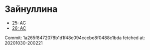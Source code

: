 # Зайнуллина
- [25: AC](25.md)
- [26: AC](26.md)

Commit: 1a265f8472078b1d1f48c094cccbe8f0488c1bda
 fetched at: 20201030-200221
